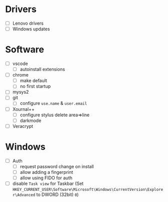 # Drivers
- [ ] Lenovo drivers
- [ ] Windows updates

# Software

- [ ] vscode
    - [ ] autoinstall extensions
- [ ] chrome
    - [ ] make default
    - [ ] no first startup
- [ ] mysys2
- [ ] git
    - [ ] configure `use.name` & `user.email`
- [ ] Xournal++
    - [ ] configure stylus delete area=>line
    - [ ] darkmode
- [ ] Veracrypt

# Windows
- [ ] Auth
    - [ ] request password change on install
    - [ ] allow adding a fingerprint
    - [ ] allow using FIDO for auth
- [ ] disable `Task view` for Taskbar (Set `HKEY_CURRENT_USER\Software\Microsoft\Windows\CurrentVersion\Explorer\Advanced` to DWORD (32bit) `0`)
